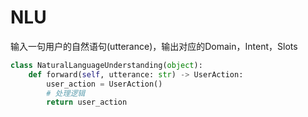 # NLU

输入一句用户的自然语句(utterance)，输出对应的Domain，Intent，Slots

```python
class NaturalLanguageUnderstanding(object):
    def forward(self, utterance: str) -> UserAction:
        user_action = UserAction()
        # 处理逻辑
        return user_action
```

